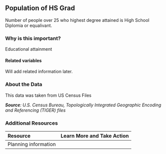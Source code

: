 ## Population of HS Grad
Number of people over 25 who highest degree attained is High School Diplomia or equalivant.

### Why is this important?
Educational attainment

#### Related variables
Will add related information later.

### About the Data
This data was taken from US Census Files



_**Source**: U.S. Census Bureau, Topologically Integrated Geographic Encoding and Referencing (TIGER) files_

### Additional Resources
| Resource | Learn More and Take Action | 
|:--- | :--- |
|Planning information| 
